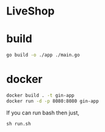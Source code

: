 # LiveShop
# build
```bash
go build -o ./app ./main.go
```
# docker
```bash
docker build . -t gin-app
docker run -d -p 8080:8080 gin-app
```
If you can run bash then just,
```bazaar
sh run.sh
```
